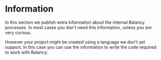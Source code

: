 # Information

In this section we publish extra information about the internal Balancy processes. In most cases you don't need this information, unless you are very curious. 

However your project might be created using a language we don't yet support. In this case you can use the information to write the code required to work with Balancy.
